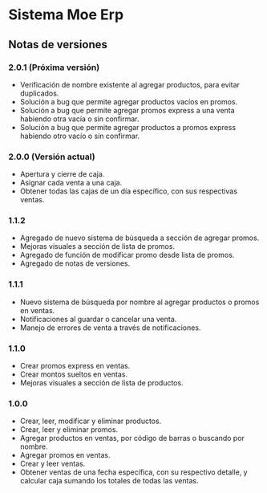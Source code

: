 # Sistema Moe Erp

## Notas de versiones

### 2.0.1 (Próxima versión)

- Verificación de nombre existente al agregar productos, para evitar duplicados.
- Solución a bug que permite agregar productos vacíos en promos.
- Solución a bug que permite agregar promos express a una venta habiendo otra vacía o sin confirmar.
- Solución a bug que permite agregar productos a promos express habiendo otro vacío o sin confirmar.

### 2.0.0 (Versión actual)

- Apertura y cierre de caja.
- Asignar cada venta a una caja.
- Obtener todas las cajas de un día específico, con sus respectivas ventas.

### 1.1.2

- Agregado de nuevo sistema de búsqueda a sección de agregar promos.
- Mejoras visuales a sección de lista de promos.
- Agregado de función de modificar promo desde lista de promos.
- Agregado de notas de versiones.

### 1.1.1

- Nuevo sistema de búsqueda por nombre al agregar productos o promos en ventas.
- Notificaciones al guardar o cancelar una venta.
- Manejo de errores de venta a través de notificaciones.

### 1.1.0

- Crear promos express en ventas.
- Crear montos sueltos en ventas.
- Mejoras visuales a sección de lista de productos.

### 1.0.0

- Crear, leer, modificar y eliminar productos.
- Crear, leer y eliminar promos.
- Agregar productos en ventas, por código de barras o buscando por nombre.
- Agregar promos en ventas.
- Crear y leer ventas.
- Obtener ventas de una fecha específica, con su respectivo detalle, y calcular caja sumando los totales de todas las ventas.